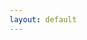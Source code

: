 ```yaml
---
layout: default
---
```

<div id = "app"></div>
<script src = "js/quiet.js?{{site.github.build_revision}}"></script>
<script src = "js/main.js?{{site.github.build_revision}}"></script>

